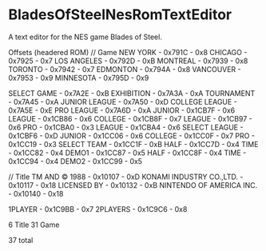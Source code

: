 # BladesOfSteelNesRomTextEditor
A text editor for the NES game Blades of Steel.

Offsets (headered ROM)
// Game
NEW YORK - 0x791C - 0x8
CHICAGO - 0x7925 - 0x7
LOS ANGELES - 0x792D - 0xB
MONTREAL - 0x7939 - 0x8
TORONTO - 0x7942 - 0x7
EDMONTON - 0x794A - 0x8
VANCOUVER - 0x7953 - 0x9
MINNESOTA - 0x795D - 0x9

SELECT GAME - 0x7A2E - 0xB
EXHIBITION - 0x7A3A - 0xA
TOURNAMENT - 0x7A45 - 0xA
JUNIOR LEAGUE - 0x7A50 - 0xD
COLLEGE LEAGUE - 0x7A5E - 0xE
PRO LEAGUE - 0x7A6D - 0xA
JUNIOR - 0x1CB7F - 0x6
LEAGUE - 0x1CB86 - 0x6
COLLEGE - 0x1CB8F - 0x7
LEAGUE - 0x1CB97 - 0x6
PRO - 0x1CBA0 - 0x3
LEAGUE - 0x1CBA4 - 0x6
SELECT LEAGUE - 0x1CBF6 - 0xD
JUNIOR - 0x1CC06 - 0x6
COLLEGE - 0x1CC0F - 0x7
PRO - 0x1CC19 - 0x3
SELECT TEAM - 0x1CC1F - 0xB
HALF - 0x1CC7D - 0x4
TIME - 0x1CC82 - 0x4
DEMO1 - 0x1CC87 - 0x5
HALF - 0x1CC8F - 0x4
TIME - 0x1CC94 - 0x4
DEMO2 - 0x1CC99 - 0x5


// Title
TM AND © 1988 - 0x10107 - 0xD
KONAMI INDUSTRY CO.,LTD. - 0x10117 - 0x18
LICENSED  BY - 0x10132 - 0xB
NINTENDO OF AMERICA INC. - 0x10140 - 0x18

1PLAYER  - 0x1C9BB - 0x7
2PLAYERS - 0x1C9C6 - 0x8

6 Title
31 Game

37 total


